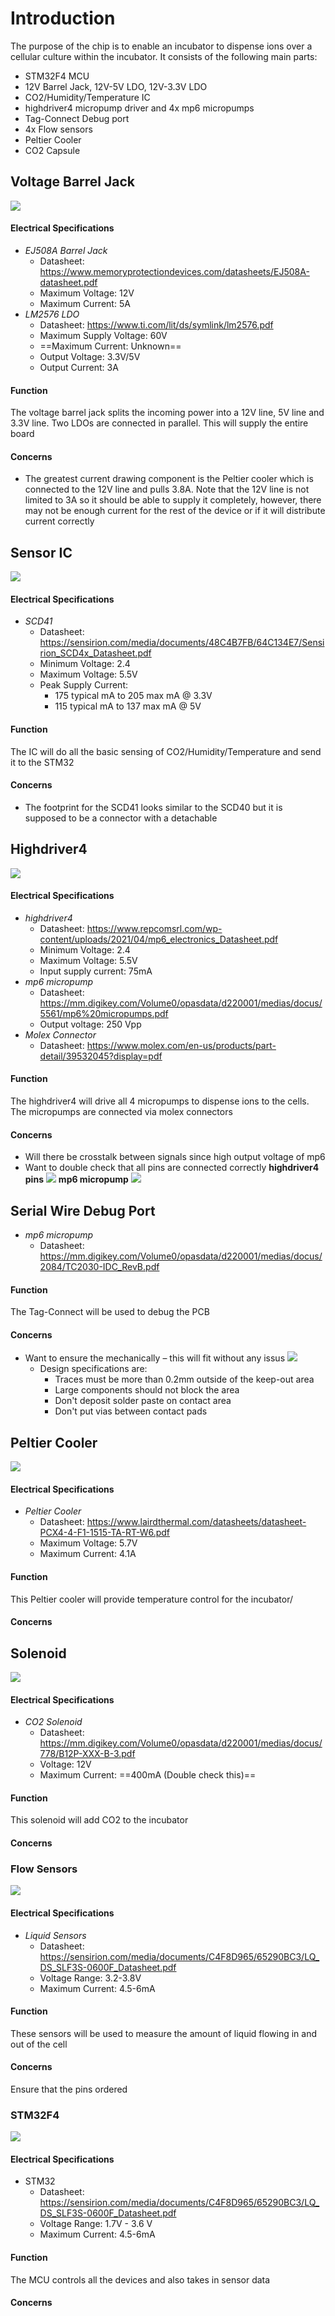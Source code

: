 # Introduction
The purpose of the chip is to enable an incubator to dispense ions over a cellular culture within the incubator. It consists of the following main parts:
- STM32F4 MCU
- 12V Barrel Jack, 12V-5V LDO, 12V-3.3V LDO
- CO2/Humidity/Temperature IC
- highdriver4 micropump driver and 4x mp6 micropumps
- Tag-Connect Debug port
- 4x Flow sensors 
- Peltier Cooler
- CO2 Capsule
## Voltage Barrel Jack
![](attachment/ebe99b902d0e78d0d468b8ad1df03793.png)
#### Electrical Specifications
- *EJ508A Barrel Jack*
	- Datasheet: https://www.memoryprotectiondevices.com/datasheets/EJ508A-datasheet.pdf
	- Maximum Voltage: 12V
	- Maximum Current: 5A
- *LM2576 LDO*
	- Datasheet: https://www.ti.com/lit/ds/symlink/lm2576.pdf
	- Maximum Supply Voltage: 60V
	- ==Maximum Current: Unknown==
	- Output Voltage: 3.3V/5V
	- Output Current: 3A
#### Function
The voltage barrel jack splits the incoming power into a 12V line, 5V line and 3.3V line.  Two LDOs are connected in parallel. This will supply the entire board
#### Concerns
- The greatest current drawing component is the Peltier cooler which is connected to the 12V line and pulls 3.8A. Note that the 12V line is not limited to 3A so it should be able to supply it completely, however, there may not be enough current for the rest of the device or if it will distribute current correctly

## Sensor IC
![](attachment/e61fd557c26eb7ed85ffff8030bce348.png)

#### Electrical Specifications
- *SCD41*
	- Datasheet: https://sensirion.com/media/documents/48C4B7FB/64C134E7/Sensirion_SCD4x_Datasheet.pdf
	- Minimum Voltage: 2.4
	- Maximum Voltage: 5.5V
	- Peak Supply Current: 
		- 175 typical mA to 205 max mA @ 3.3V
		- 115 typical mA to 137 max mA @ 5V
#### Function
The IC will do all the basic sensing of CO2/Humidity/Temperature and send it to the STM32
#### Concerns
- The footprint for the SCD41 looks similar to the SCD40 but it is supposed to be a connector with a detachable

## Highdriver4
![](attachment/25f9897ad9d6f6be704da46a1f94269b.png)
#### Electrical Specifications
- *highdriver4*
	- Datasheet: https://www.repcomsrl.com/wp-content/uploads/2021/04/mp6_electronics_Datasheet.pdf
	- Minimum Voltage: 2.4
	- Maximum Voltage: 5.5V
	- Input supply current: 75mA
- *mp6 micropump*
	- Datasheet: https://mm.digikey.com/Volume0/opasdata/d220001/medias/docus/5561/mp6%20micropumps.pdf
	- Output voltage: 250 Vpp
- *Molex Connector*
	- Datasheet: https://www.molex.com/en-us/products/part-detail/39532045?display=pdf
#### Function
The highdriver4 will drive all 4 micropumps to dispense ions to the cells. The micropumps are connected via molex connectors
#### Concerns
- Will there be crosstalk between signals since high output voltage of mp6 
- Want to double check that all pins are connected correctly
**highdriver4 pins**
![](attachment/66ffafd9baf8f7ef4fce2e969ada28cf.png)
**mp6 micropump**
![](attachment/00b02e2ffeb0657fbea71bc4b6649690.png)
## Serial Wire Debug Port
- *mp6 micropump*
	- Datasheet: https://mm.digikey.com/Volume0/opasdata/d220001/medias/docus/2084/TC2030-IDC_RevB.pdf
#### Function
The Tag-Connect will be used to debug the PCB
#### Concerns
- Want to ensure the mechanically – this will fit without any issus
![](attachment/a434ce76128238055bfaaf123cf13ed5.png)
	- Design specifications are:
		- Traces must be more than 0.2mm outside of the keep-out area
		- Large components should not block the area
		- Don't deposit solder paste on contact area
		- Don't put vias between contact pads
## Peltier Cooler
![](attachment/44d96251aad903e737487414ecbb146a.png)
#### Electrical Specifications
- *Peltier Cooler*
	- Datasheet: https://www.lairdthermal.com/datasheets/datasheet-PCX4-4-F1-1515-TA-RT-W6.pdf
	- Maximum Voltage: 5.7V
	- Maximum Current: 4.1A
#### Function
This Peltier cooler will provide temperature control for the incubator/
#### Concerns

## Solenoid
![](attachment/9cabd2fc08ce934c1cc9fb2e9c28ca76.png)
#### Electrical Specifications
- *CO2 Solenoid*
	- Datasheet: https://mm.digikey.com/Volume0/opasdata/d220001/medias/docus/778/B12P-XXX-B-3.pdf
	- Voltage: 12V
	- Maximum Current: ==400mA (Double check this)==
#### Function
This solenoid will add CO2 to the incubator 
#### Concerns
### Flow Sensors

![](attachment/680e716eb7c9b53417530bf334e776bc.png)
#### Electrical Specifications
- *Liquid Sensors*
	- Datasheet: https://sensirion.com/media/documents/C4F8D965/65290BC3/LQ_DS_SLF3S-0600F_Datasheet.pdf
	- Voltage Range: 3.2-3.8V
	- Maximum Current: 4.5-6mA
#### Function
These sensors will be used to measure the amount of liquid flowing in and out of the cell
#### Concerns
Ensure that the pins ordered
### STM32F4
![](attachment/155c75008a2f001291551565e4522995.png)
#### Electrical Specifications
- STM32
	- Datasheet: https://sensirion.com/media/documents/C4F8D965/65290BC3/LQ_DS_SLF3S-0600F_Datasheet.pdf
	- Voltage Range: 1.7V - 3.6 V
	- Maximum Current: 4.5-6mA
#### Function
The MCU controls all the devices and also takes in sensor data
#### Concerns
